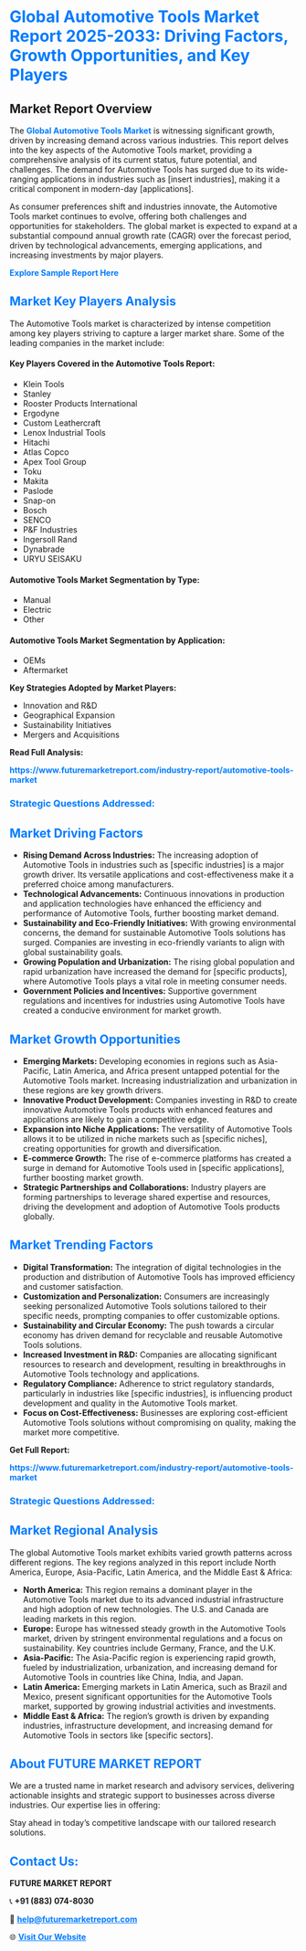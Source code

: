 <h1 style="color: #007BFF;">Global Automotive Tools Market Report 2025-2033: Driving Factors, Growth Opportunities, and Key Players</h1>

<section id="overview">
<h2>Market Report Overview</h2>
<p>The <a href="https://www.futuremarketreport.com/industry-report/automotive-tools-market" style="color: #007BFF; text-decoration: none;"><strong>Global Automotive Tools Market</strong></a> is witnessing significant growth, driven by increasing demand across various industries. This report delves into the key aspects of the Automotive Tools market, providing a comprehensive analysis of its current status, future potential, and challenges. The demand for Automotive Tools has surged due to its wide-ranging applications in industries such as [insert industries], making it a critical component in modern-day [applications].</p>
<p>As consumer preferences shift and industries innovate, the Automotive Tools market continues to evolve, offering both challenges and opportunities for stakeholders. The global market is expected to expand at a substantial compound annual growth rate (CAGR) over the forecast period, driven by technological advancements, emerging applications, and increasing investments by major players.</p>
</section>

<section id="overview">
<p><a href="https://www.futuremarketreport.com/request-sample/reportId=36544" style="color: #007BFF; text-decoration: none;"><strong>Explore Sample Report Here</strong></a></p>
</section>

<section id="key-players">
<h2 style="color: #007BFF;">Market Key Players Analysis</h2>
<p>The Automotive Tools market is characterized by intense competition among key players striving to capture a larger market share. Some of the leading companies in the market include:</p>
<h4>Key Players Covered in the Automotive Tools Report:</h4>
<ul><li>Klein Tools</li><li>Stanley</li><li>Rooster Products International</li><li>Ergodyne</li><li>Custom Leathercraft</li><li>Lenox Industrial Tools</li><li>Hitachi</li><li>Atlas Copco</li><li>Apex Tool Group</li><li>Toku</li><li>Makita</li><li>Paslode</li><li>Snap-on</li><li>Bosch</li><li>SENCO</li><li>P&amp;F Industries</li><li>Ingersoll Rand</li><li>Dynabrade</li><li>URYU SEISAKU</li></ul>
<h4>Automotive Tools Market Segmentation by Type:</h4>
<ul><li>Manual</li><li>Electric</li><li>Other</li></ul>

<h4>Automotive Tools Market Segmentation by Application:</h4>
<ul><li>OEMs</li><li>Aftermarket</li></ul>
<p><strong>Key Strategies Adopted by Market Players:</strong></p>
<ul>
<li>Innovation and R&D</li>
<li>Geographical Expansion</li>
<li>Sustainability Initiatives</li>
<li>Mergers and Acquisitions</li>
</ul>
</section>

<section>
<p><strong>Read Full Analysis: </strong></p><a href="https://www.futuremarketreport.com/industry-report/automotive-tools-market" style="color: #007BFF; text-decoration: none;"><strong>https://www.futuremarketreport.com/industry-report/automotive-tools-market</strong></a>
<h3 style="color: #007BFF;">Strategic Questions Addressed:</h3>
</section>

<section id="driving-factors">
<h2 style="color: #007BFF;">Market Driving Factors</h2>
<ul>
<li><strong>Rising Demand Across Industries:</strong> The increasing adoption of Automotive Tools in industries such as [specific industries] is a major growth driver. Its versatile applications and cost-effectiveness make it a preferred choice among manufacturers.</li>
<li><strong>Technological Advancements:</strong> Continuous innovations in production and application technologies have enhanced the efficiency and performance of Automotive Tools, further boosting market demand.</li>
<li><strong>Sustainability and Eco-Friendly Initiatives:</strong> With growing environmental concerns, the demand for sustainable Automotive Tools solutions has surged. Companies are investing in eco-friendly variants to align with global sustainability goals.</li>
<li><strong>Growing Population and Urbanization:</strong> The rising global population and rapid urbanization have increased the demand for [specific products], where Automotive Tools plays a vital role in meeting consumer needs.</li>
<li><strong>Government Policies and Incentives:</strong> Supportive government regulations and incentives for industries using Automotive Tools have created a conducive environment for market growth.</li>
</ul>
</section>

<section id="growth-opportunities">
<h2 style="color: #007BFF;">Market Growth Opportunities</h2>
<ul>
<li><strong>Emerging Markets:</strong> Developing economies in regions such as Asia-Pacific, Latin America, and Africa present untapped potential for the Automotive Tools market. Increasing industrialization and urbanization in these regions are key growth drivers.</li>
<li><strong>Innovative Product Development:</strong> Companies investing in R&D to create innovative Automotive Tools products with enhanced features and applications are likely to gain a competitive edge.</li>
<li><strong>Expansion into Niche Applications:</strong> The versatility of Automotive Tools allows it to be utilized in niche markets such as [specific niches], creating opportunities for growth and diversification.</li>
<li><strong>E-commerce Growth:</strong> The rise of e-commerce platforms has created a surge in demand for Automotive Tools used in [specific applications], further boosting market growth.</li>
<li><strong>Strategic Partnerships and Collaborations:</strong> Industry players are forming partnerships to leverage shared expertise and resources, driving the development and adoption of Automotive Tools products globally.</li>
</ul>
</section>

<section id="trending-factors">
<h2 style="color: #007BFF;">Market Trending Factors</h2>
<ul>
<li><strong>Digital Transformation:</strong> The integration of digital technologies in the production and distribution of Automotive Tools has improved efficiency and customer satisfaction.</li>
<li><strong>Customization and Personalization:</strong> Consumers are increasingly seeking personalized Automotive Tools solutions tailored to their specific needs, prompting companies to offer customizable options.</li>
<li><strong>Sustainability and Circular Economy:</strong> The push towards a circular economy has driven demand for recyclable and reusable Automotive Tools solutions.</li>
<li><strong>Increased Investment in R&D:</strong> Companies are allocating significant resources to research and development, resulting in breakthroughs in Automotive Tools technology and applications.</li>
<li><strong>Regulatory Compliance:</strong> Adherence to strict regulatory standards, particularly in industries like [specific industries], is influencing product development and quality in the Automotive Tools market.</li>
<li><strong>Focus on Cost-Effectiveness:</strong> Businesses are exploring cost-efficient Automotive Tools solutions without compromising on quality, making the market more competitive.</li>
</ul>
</section>

<section>
<p><strong>Get Full Report: </strong></p><a href="https://www.futuremarketreport.com/industry-report/automotive-tools-market" style="color: #007BFF; text-decoration: none;"><strong>https://www.futuremarketreport.com/industry-report/automotive-tools-market</strong></a>
<h3 style="color: #007BFF;">Strategic Questions Addressed:</h3>
</section>


<section id="regional-analysis">
<h2 style="color: #007BFF;">Market Regional Analysis</h2>
<p>The global Automotive Tools market exhibits varied growth patterns across different regions. The key regions analyzed in this report include North America, Europe, Asia-Pacific, Latin America, and the Middle East & Africa:</p>
<ul>
<li><strong>North America:</strong> This region remains a dominant player in the Automotive Tools market due to its advanced industrial infrastructure and high adoption of new technologies. The U.S. and Canada are leading markets in this region.</li>
<li><strong>Europe:</strong> Europe has witnessed steady growth in the Automotive Tools market, driven by stringent environmental regulations and a focus on sustainability. Key countries include Germany, France, and the U.K.</li>
<li><strong>Asia-Pacific:</strong> The Asia-Pacific region is experiencing rapid growth, fueled by industrialization, urbanization, and increasing demand for Automotive Tools in countries like China, India, and Japan.</li>
<li><strong>Latin America:</strong> Emerging markets in Latin America, such as Brazil and Mexico, present significant opportunities for the Automotive Tools market, supported by growing industrial activities and investments.</li>
<li><strong>Middle East & Africa:</strong> The region’s growth is driven by expanding industries, infrastructure development, and increasing demand for Automotive Tools in sectors like [specific sectors].</li>
</ul>
</section>

<footer>
<h2 style="color: #007BFF;">About FUTURE MARKET REPORT</h2>
<p>We are a trusted name in market research and advisory services, delivering actionable insights and strategic support to businesses across diverse industries. Our expertise lies in offering:</p>

<p>Stay ahead in today’s competitive landscape with our tailored research solutions.</p>

<h2 style="color: #007BFF;">Contact Us:</h2>
<p><strong>FUTURE MARKET REPORT</strong></p>
<p>📞 <strong>+91 (883) 074-8030</strong></p>
<p>📧 <strong><a href="mailto:help@futuremarketreport.com" style="color: #007BFF;">help@futuremarketreport.com</a></strong></p>
<p>🌐 <strong><a href="https://www.futuremarketreport.com/" style="color: #007BFF;">Visit Our Website</a></strong></p>
</footer>